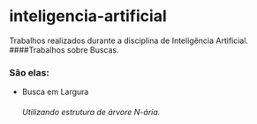 # inteligencia-artificial
Trabalhos realizados durante a disciplina de Inteligẽncia Artificial.
####Trabalhos sobre Buscas.
### São elas:
  * Busca em Largura
    ###### Utilizando estrutura de árvore N-ária.	
